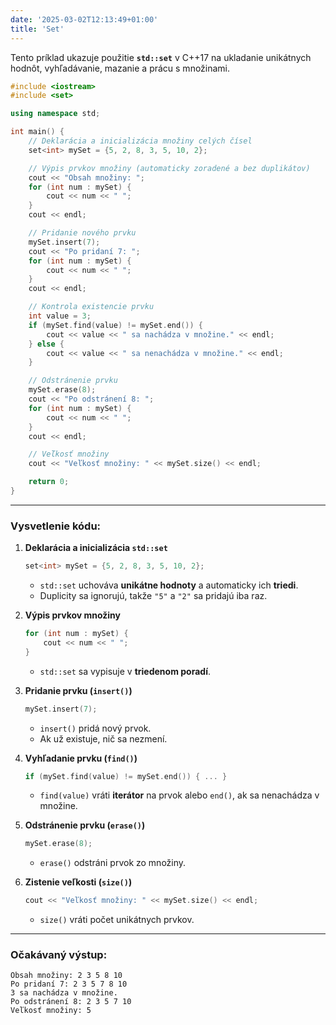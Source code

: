 ```yaml
---
date: '2025-03-02T12:13:49+01:00'
title: 'Set'
---
```


Tento príklad ukazuje použitie **`std::set`** v C++17 na ukladanie unikátnych hodnôt, vyhľadávanie, mazanie a prácu s
množinami.

```cpp
#include <iostream>
#include <set>

using namespace std;

int main() {
    // Deklarácia a inicializácia množiny celých čísel
    set<int> mySet = {5, 2, 8, 3, 5, 10, 2};

    // Výpis prvkov množiny (automaticky zoradené a bez duplikátov)
    cout << "Obsah množiny: ";
    for (int num : mySet) {
        cout << num << " ";
    }
    cout << endl;

    // Pridanie nového prvku
    mySet.insert(7);
    cout << "Po pridaní 7: ";
    for (int num : mySet) {
        cout << num << " ";
    }
    cout << endl;

    // Kontrola existencie prvku
    int value = 3;
    if (mySet.find(value) != mySet.end()) {
        cout << value << " sa nachádza v množine." << endl;
    } else {
        cout << value << " sa nenachádza v množine." << endl;
    }

    // Odstránenie prvku
    mySet.erase(8);
    cout << "Po odstránení 8: ";
    for (int num : mySet) {
        cout << num << " ";
    }
    cout << endl;

    // Veľkosť množiny
    cout << "Veľkosť množiny: " << mySet.size() << endl;

    return 0;
}
```

---

### **Vysvetlenie kódu:**

1. **Deklarácia a inicializácia `std::set`**
   ```cpp
   set<int> mySet = {5, 2, 8, 3, 5, 10, 2};
   ```
    - `std::set` uchováva **unikátne hodnoty** a automaticky ich **triedi**.
    - Duplicity sa ignorujú, takže `"5"` a `"2"` sa pridajú iba raz.

2. **Výpis prvkov množiny**
   ```cpp
   for (int num : mySet) {
       cout << num << " ";
   }
   ```
    - `std::set` sa vypisuje v **triedenom poradí**.

3. **Pridanie prvku (`insert()`)**
   ```cpp
   mySet.insert(7);
   ```
    - `insert()` pridá nový prvok.
    - Ak už existuje, nič sa nezmení.

4. **Vyhľadanie prvku (`find()`)**
   ```cpp
   if (mySet.find(value) != mySet.end()) { ... }
   ```
    - `find(value)` vráti **iterátor** na prvok alebo `end()`, ak sa nenachádza v množine.

5. **Odstránenie prvku (`erase()`)**
   ```cpp
   mySet.erase(8);
   ```
    - `erase()` odstráni prvok zo množiny.

6. **Zistenie veľkosti (`size()`)**
   ```cpp
   cout << "Veľkosť množiny: " << mySet.size() << endl;
   ```
    - `size()` vráti počet unikátnych prvkov.

---

### **Očakávaný výstup:**

```
Obsah množiny: 2 3 5 8 10 
Po pridaní 7: 2 3 5 7 8 10 
3 sa nachádza v množine.
Po odstránení 8: 2 3 5 7 10 
Veľkosť množiny: 5
```
